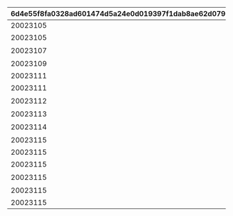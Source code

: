 |6d4e55f8fa0328ad601474d5a24e0d019397f1dab8ae62d0792b2e0337176a69|5b324647be13582767f237b0e100c52f897f5e9cddbc44a6689f74af808b1c84|06091aa18537825c2353c84c1ffaed38aa8de501faa8a667f058b70c157d8254|d8b87e25ca35b636e7a73365a67eca24422ec568a5c313229f3835759404c6a4|6164a273319f0cc8e8df5cecfcc5e0586cfe83c2da36a9a0d166bf28810f7240|4e0c1477c257a7921e5a86460e28c39a6f88995256b86c8553af8df81b6fcbc1|b7193a74c2202e007dd6628d8d4cc308e4e08592f9241837e75ff84ac1c2edfe|da2bc35a1f805e84d53d8d36de4746f14382a363a1b9c7e3fd8b6dab046e32e0|722382cd0194fc7178dbc8fc13ba41ef618737f052286a3a2309c55117609ebc|9f3f09db72acf2c4cbf29edc02713a260aa5319ca87657f9822fdd0da2fb0a19|
| --- | --- | --- | --- | --- | --- | --- | --- | --- | --- |
|20023105|1||0|11|1|5038600|0|1||
|20023105|2|次世代へ継承すべき新言語|0|12|1|0|0|0|高等部１年　チエル|
|20023107|3|私はとても作文が苦手です|0|13|1|0|0|0|高等部２年　クロエ|
|20023109|4|飛翔へと至るまで|0|14|1|0|0|0|高等部３年　ユニ|
|20023111|5||0|21|2|5038601|0|2||
|20023111|6|閃きましたわ！|0|22|2|0|0|0|記入担当　アキノ|
|20023112|7|組み立てにゃ！|0|23|2|0|0|0|記入担当　タマキ|
|20023113|8|私こんなの書いたっけ…？|0|24|2|0|0|0|記入担当　ユカリ|
|20023114|9|このままにしておけないわ|0|25|2|0|0|0|記入担当　ミフユ|
|20023115|10|特別講座を終えて|0|26|2|0|0|0|総括|
|20023115|11||1|31|3|5038602|0|2||
|20023115|12|開発記－考察|1|32|3|0|0|0|浪漫継承計画|
|20023115|13|開発記－試作機完成|2|33|3|0|0|0|未全充溢計画|
|20023115|14|開発記－最終工程|3|34|3|0|0|0|画竜点睛計画|
|20023115|15||3|35|3|5038603|2022/01/17 15:00:00|3||